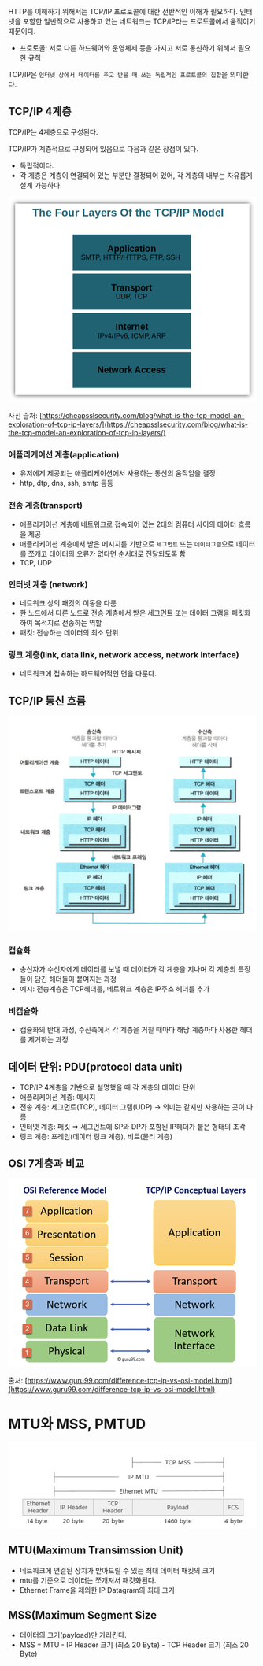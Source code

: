 HTTP를 이해하기 위해서는 TCP/IP 프로토콜에 대한 전반적인 이해가 필요하다. 인터넷을 포함한 일반적으로 사용하고 있는 네트워크는 TCP/IP라는 프로토콜에서 움직이기 때문이다.

- 프로토콜: 서로 다른 하드웨어와 운영체제 등을 가지고 서로 통신하기 위해서 필요한 규칙

TCP/IP은 `인터넷 상에서 데이터를 주고 받을 때 쓰는 독립적인 프로토콜의 집합`을 의미한다.

## TCP/IP 4계층

TCP/IP는 4계층으로 구성된다.

TCP/IP가 계층적으로 구성되어 있음으로 다음과 같은 장점이 있다.

- 독립적이다.
- 각 계층은 계층이 연결되어 있는 부분만 결정되어 있어, 각 계층의 내부는 자유롭게 설계 가능하다.

![tcp-ip-model-4-layers.png](./tcp-ip-model-4-layers.png)

사진 출처: [https://cheapsslsecurity.com/blog/what-is-the-tcp-model-an-exploration-of-tcp-ip-layers/](https://cheapsslsecurity.com/blog/what-is-the-tcp-model-an-exploration-of-tcp-ip-layers/)

### 애플리케이션 계층(application)

- 유저에게 제공되는 애플리케이션에서 사용하는 통신의 움직임을 결정
- http, dtp, dns, ssh, smtp 등등

### 전송 계층(transport)

- 애플리케이션 계층에 네트워크로 접속되어 있는 2대의 컴퓨터 사이의 데이터 흐름을 제공
- 애플리케이션 계층에서 받은 메시지를 기반으로 `세그먼트` 또는 `데이터그램`으로 데이터를 쪼개고 데이터의 오류가 없다면 순서대로 전달되도록 함
- TCP, UDP

### 인터넷 계층 (network)

- 네트워크 상의 패킷의 이동을 다룸
- 한 노드에서 다른 노드로 전송 계층에서 받은 세그먼트 또는 데이터 그램을 패킷화하여 목적지로 전송하는 역할
- 패킷: 전송하는 데이터의 최소 단위

### 링크 계층(link, data link, network access, network interface)

- 네트워크에 접속하는 하드웨어적인 면을 다룬다.

## TCP/IP 통신 흐름

![tcpip통신흐름.png](./tcpip%ED%86%B5%EC%8B%A0%ED%9D%90%EB%A6%84.png)

### 캡슐화

- 송신자가 수신자에게 데이터를 보낼 때 데이터가 각 계층을 지나며 각 계층의 특징들이 담긴 헤더들이 붙여지는 과정
- 예시: 전송계층은 TCP헤더를, 네트워크 계층은 IP주소 헤더를 추가

### 비캡슐화

- 캡슐화의 반대 과정, 수신측에서 각 계층을 거칠 때마다 해당 계층마다 사용한 헤더를 제거하는 과정

## 데이터 단위: PDU(protocol data unit)

- TCP/IP 4계층을 기반으로 설명했을 때 각 계층의 데이터 단위
- 애플리케이션 계층: 메시지
- 전송 계층: 세그먼트(TCP), 데이터 그램(UDP) → 의미는 같지만 사용하는 곳이 다름
- 인터넷 계층: 패킷 ⇒ 세그먼트에 SP와 DP가 포함된 IP헤더가 붙은 형태의 조각
- 링크 계층: 프레임(데이터 링크 계층), 비트(물리 계층)

## OSI 7계층과 비교

![osi-vs-tcpip.png](./osi-vs-tcpip.png)

출처: [https://www.guru99.com/difference-tcp-ip-vs-osi-model.html](https://www.guru99.com/difference-tcp-ip-vs-osi-model.html)

# MTU와 MSS, PMTUD

![mtu-mss](mtu-mss.png)

## MTU(Maximum Transimssion Unit)

- 네트워크에 연결된 장치가 받아드릴 수 있는 최대 데이터 패킷의 크기
- mtu를 기준으로 데이터는 쪼개져서 패킷화된다.
- Ethernet Frame을 제외한 IP Datagram의 최대 크기

## MSS(Maximum Segment Size

- 데이터의 크기(payload)만 가리킨다.
- MSS = MTU - IP Header 크기 (최소 20 Byte) - TCP Header 크기 (최소 20 Byte)
